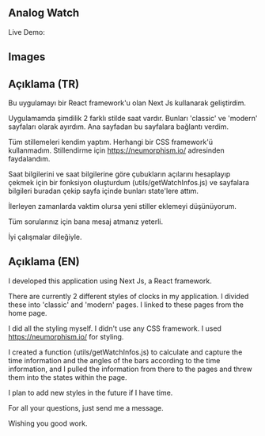 ## Analog Watch

Live Demo:

## Images

## Açıklama (TR)

Bu uygulamayı bir React framework'u olan Next Js kullanarak geliştirdim.

Uygulamamda şimdilik 2 farklı stilde saat vardır. Bunları 'classic' ve 'modern' sayfaları olarak ayırdım.
Ana sayfadan bu sayfalara bağlantı verdim.

Tüm stillemeleri kendim yaptım. Herhangi bir CSS framework'ü kullanmadım. Stillendirme için https://neumorphism.io/ adresinden faydalandım.

Saat bilgilerini ve saat bilgilerine göre çubukların açılarını hesaplayıp çekmek için bir fonksiyon oluşturdum (utils/getWatchInfos.js) ve sayfalara bilgileri buradan çekip sayfa içinde bunları state'lere attım.

İlerleyen zamanlarda vaktim olursa yeni stiller eklemeyi düşünüyorum. 

Tüm sorularınız için bana mesaj atmanız yeterli. 

İyi çalışmalar dileğiyle.

## Açıklama (EN)

I developed this application using Next Js, a React framework.

There are currently 2 different styles of clocks in my application. I divided these into 'classic' and 'modern' pages. I linked to these pages from the home page.

I did all the styling myself. I didn't use any CSS framework. I used https://neumorphism.io/ for styling.

I created a function (utils/getWatchInfos.js) to calculate and capture the time information and the angles of the bars according to the time information, and I pulled the information from there to the pages and threw them into the states within the page.

I plan to add new styles in the future if I have time.

For all your questions, just send me a message.

Wishing you good work.
